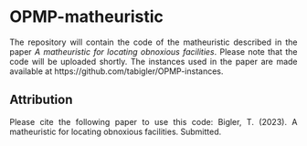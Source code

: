 # OPMP-matheuristic

<p align="justify">
The repository will contain the code of the matheuristic described in the paper <i>A matheuristic for locating obnoxious facilities</i>. Please note that the code will be uploaded shortly. The instances used in the paper are made available at https://github.com/tabigler/OPMP-instances.
</p>

## Attribution

<p align="justify">
Please cite the following paper to use this code: Bigler, T. (2023). A matheuristic for locating obnoxious facilities. Submitted.
</p>
